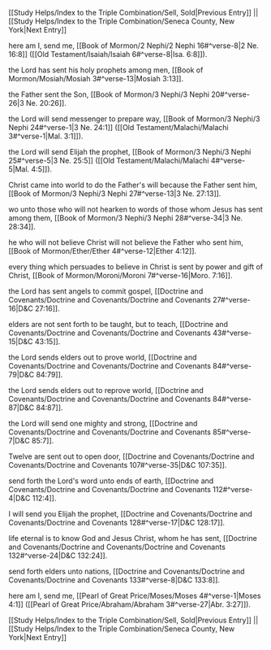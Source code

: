 [[Study Helps/Index to the Triple Combination/Sell, Sold|Previous Entry]]  ||  [[Study Helps/Index to the Triple Combination/Seneca County, New York|Next Entry]]

 here am I, send me, [[Book of Mormon/2 Nephi/2 Nephi 16#^verse-8|2 Ne. 16:8]] ([[Old Testament/Isaiah/Isaiah 6#^verse-8|Isa. 6:8]]).

 the Lord has sent his holy prophets among men, [[Book of Mormon/Mosiah/Mosiah 3#^verse-13|Mosiah 3:13]].

 the Father sent the Son, [[Book of Mormon/3 Nephi/3 Nephi 20#^verse-26|3 Ne. 20:26]].

 the Lord will send messenger to prepare way, [[Book of Mormon/3 Nephi/3 Nephi 24#^verse-1|3 Ne. 24:1]] ([[Old Testament/Malachi/Malachi 3#^verse-1|Mal. 3:1]]).

 the Lord will send Elijah the prophet, [[Book of Mormon/3 Nephi/3 Nephi 25#^verse-5|3 Ne. 25:5]] ([[Old Testament/Malachi/Malachi 4#^verse-5|Mal. 4:5]]).

 Christ came into world to do the Father's will because the Father sent him, [[Book of Mormon/3 Nephi/3 Nephi 27#^verse-13|3 Ne. 27:13]].

 wo unto those who will not hearken to words of those whom Jesus has sent among them, [[Book of Mormon/3 Nephi/3 Nephi 28#^verse-34|3 Ne. 28:34]].

 he who will not believe Christ will not believe the Father who sent him, [[Book of Mormon/Ether/Ether 4#^verse-12|Ether 4:12]].

 every thing which persuades to believe in Christ is sent by power and gift of Christ, [[Book of Mormon/Moroni/Moroni 7#^verse-16|Moro. 7:16]].

 the Lord has sent angels to commit gospel, [[Doctrine and Covenants/Doctrine and Covenants/Doctrine and Covenants 27#^verse-16|D&C 27:16]].

 elders are not sent forth to be taught, but to teach, [[Doctrine and Covenants/Doctrine and Covenants/Doctrine and Covenants 43#^verse-15|D&C 43:15]].

 the Lord sends elders out to prove world, [[Doctrine and Covenants/Doctrine and Covenants/Doctrine and Covenants 84#^verse-79|D&C 84:79]].

 the Lord sends elders out to reprove world, [[Doctrine and Covenants/Doctrine and Covenants/Doctrine and Covenants 84#^verse-87|D&C 84:87]].

 the Lord will send one mighty and strong, [[Doctrine and Covenants/Doctrine and Covenants/Doctrine and Covenants 85#^verse-7|D&C 85:7]].

 Twelve are sent out to open door, [[Doctrine and Covenants/Doctrine and Covenants/Doctrine and Covenants 107#^verse-35|D&C 107:35]].

 send forth the Lord's word unto ends of earth, [[Doctrine and Covenants/Doctrine and Covenants/Doctrine and Covenants 112#^verse-4|D&C 112:4]].

 I will send you Elijah the prophet, [[Doctrine and Covenants/Doctrine and Covenants/Doctrine and Covenants 128#^verse-17|D&C 128:17]].

 life eternal is to know God and Jesus Christ, whom he has sent, [[Doctrine and Covenants/Doctrine and Covenants/Doctrine and Covenants 132#^verse-24|D&C 132:24]].

 send forth elders unto nations, [[Doctrine and Covenants/Doctrine and Covenants/Doctrine and Covenants 133#^verse-8|D&C 133:8]].

 here am I, send me, [[Pearl of Great Price/Moses/Moses 4#^verse-1|Moses 4:1]] ([[Pearl of Great Price/Abraham/Abraham 3#^verse-27|Abr. 3:27]]).

[[Study Helps/Index to the Triple Combination/Sell, Sold|Previous Entry]]  ||  [[Study Helps/Index to the Triple Combination/Seneca County, New York|Next Entry]]